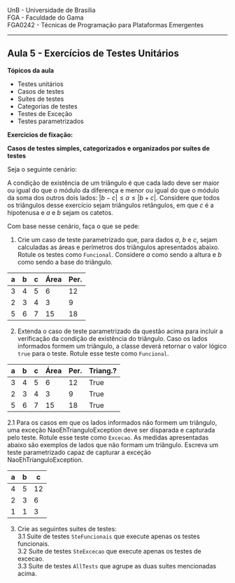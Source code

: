 
UnB - Universidade de Brasilia  
FGA - Faculdade do Gama  
FGA0242 - Técnicas de Programação para Plataformas Emergentes

---

## Aula 5 - Exercícios de Testes Unitários 

**Tópicos da aula**
- Testes unitários
- Casos de testes
- Suítes de testes
- Categorias de testes
- Testes de Exceção
- Testes parametrizados


**Exercicios de fixação:**

**Casos de testes simples, categorizados e organizados por suítes de testes**

Seja o seguinte cenário: 

A condição de existência de um triângulo é que cada lado deve ser maior ou igual do que o módulo da diferença e menor ou igual do que o módulo da soma dos outros dois lados: $|b-c| \leq a \leq |b+c|$. Considere que todos os triângulos desse exercício sejam triângulos retângulos, em que $c$ é a hipotenusa e $a$ e $b$ sejam os catetos.

Com base nesse cenário, faça o que se pede:

1. Crie um caso de teste parametrizado que, para dados $a$, $b$ e $c$, sejam calculadas as áreas e perímetros dos triângulos apresentados abaixo. Rotule os testes como `Funcional`. Considere $a$ como sendo a altura e $b$ como sendo a base do triângulo. 

| a  | b  | c  |Área|Per.|
|----|----|----|----|----|
| 3  | 4  | 5  | 6  | 12 |
| 2  | 3  | 4  | 3  | 9  |
| 5  | 6  | 7  | 15 | 18 |

2. Extenda o caso de teste parametrizado da questão acima para incluir a verificação da condição de existência do triângulo. Caso os lados informados formem um triângulo, a classe deverá retornar o valor lógico `true` para o teste. Rotule esse teste como `Funcional`. 

| a  | b  | c  |Área|Per.|Triang.?|
|----|----|----|----|----|--------|
| 3  | 4  | 5  | 6  | 12 |  True  |
| 2  | 3  | 4  | 3  | 9  |  True  |
| 5  | 6  | 7  | 15 | 18 |  True  |

2.1 Para os casos em que os lados informados não formem um triângulo, uma exceção NaoEhTrianguloException deve ser disparada e capturada pelo teste. Rotule esse teste como `Excecao`. As medidas apresentadas abaixo são exemplos de lados que não formam um triângulo. Escreva um teste parametrizado capaz de capturar a exceção NaoEhTrianguloException.

| a  | b  | c  |
|----|----|----|
| 4  | 5  | 12 |
| 2  | 3  | 6  |
| 1  | 1  | 3  |

3. Crie as seguintes suites de testes:    
   3.1 Suite de testes `SteFuncionais` que execute apenas os testes funcionais.   
   3.2 Suite de testes `SteExcecao` que execute apenas os testes de excecao.    
   3.3 Suite de testes `AllTests` que agrupe as duas suites mencionadas acima.    
